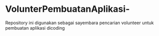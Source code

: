 # VolunterPembuatanAplikasi-
Repository ini digunakan sebagai sayembara pencarian volunteer untuk pembuatan aplikasi dicoding
